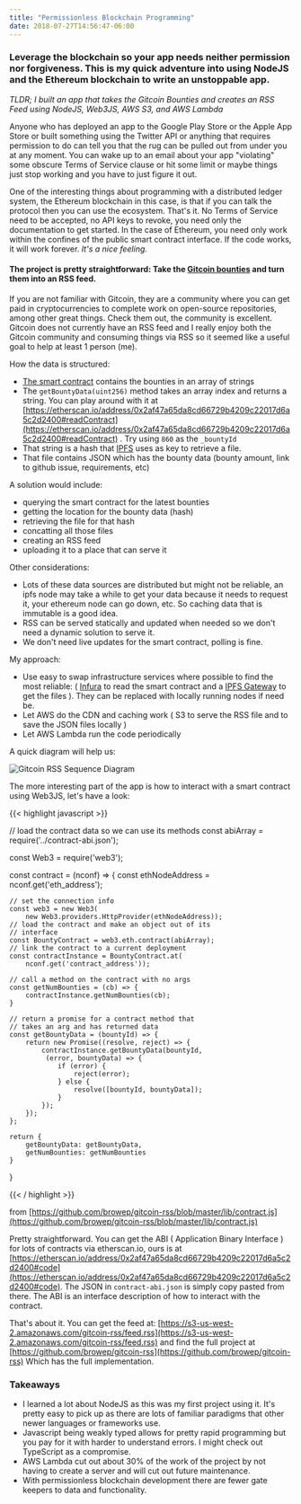 ```yaml
---
title: "Permissionless Blockchain Programming"
date: 2018-07-27T14:56:47-06:00
---
```


### Leverage the blockchain so your app needs neither permission nor forgiveness.  This is my quick adventure into using NodeJS and the Ethereum blockchain to write an unstoppable app.

_TLDR; I built an app that takes the Gitcoin Bounties and creates an RSS Feed using NodeJS, Web3JS, AWS S3, and AWS Lambda_

Anyone who has deployed an app to the Google Play Store or the Apple App Store or built something using the Twitter API or anything that requires permission to do can tell you that the rug can be pulled out from under you at any moment.  You can wake up to an email about your app "violating" some obscure Terms of Service clause or hit some limit or maybe things just stop working and you have to just figure it out.  

One of the interesting things about programming with a distributed ledger system, the Ethereum blockchain in this case, is that if you can talk the protocol then you can use the ecosystem.  That's it.  No Terms of Service need to be accepted, no API keys to revoke, you need only the documentation to get started.  In the case of Ethereum, you need only work within the confines of the public smart contract interface.  If the code works, it will work forever.  _It's a nice feeling._

#### The project is pretty straightforward:  Take the [Gitcoin bounties](https://gitcoin.co/explorer) and turn them into an RSS feed.  

If you are not familiar with Gitcoin, they are a community where you can get paid in cryptocurrencies to complete work on open-source repositories, among other great things.  Check them out, the community is excellent.  Gitcoin does not currently have an RSS feed and I really enjoy both the Gitcoin community and consuming things via RSS so it seemed like a useful goal to help at least 1 person (me).  

How the data is structured:

* [The smart contract](https://etherscan.io/address/0x2af47a65da8cd66729b4209c22017d6a5c2d2400#code) contains the bounties in an array of strings
* The `getBountyData(uint256)` method takes an array index and returns a string.  You can play around with it at [https://etherscan.io/address/0x2af47a65da8cd66729b4209c22017d6a5c2d2400#readContract](https://etherscan.io/address/0x2af47a65da8cd66729b4209c22017d6a5c2d2400#readContract) .  Try using `860` as the `_bountyId`
* That string is a hash that [IPFS](https://ipfs.io/) uses as key to retrieve a file.
* That file contains JSON which has the bounty data (bounty amount, link to github issue, requirements, etc)


A solution would include:

* querying the smart contract for the latest bounties
* getting the location for the bounty data (hash)
* retrieving the file for that hash
* concatting all those files
* creating an RSS feed
* uploading it to a place that can serve it

Other considerations:

* Lots of these data sources are distributed but might not be reliable, an ipfs node may take a while to get your data because it needs to request it, your ethereum node can go down, etc.  So caching data that is immutable is a good idea.
* RSS can be served statically and updated when needed so we don't need a dynamic solution to serve it.
* We don't need live updates for the smart contract, polling is fine.

My approach:

* Use easy to swap infrastructure services where possible to find the most reliable:  ( [Infura](https://infura.io/) to read the smart contract and a [IPFS Gateway](https://ipfs.github.io/public-gateway-checker/) to get the files ).  They can be replaced with locally running nodes if need be.
* Let AWS do the CDN and caching work ( S3 to serve the RSS file and to save the JSON files locally )
* Let AWS Lambda run the code periodically

A quick diagram will help us:

![Gitcoin RSS Sequence Diagram](/gitcoin_wsd.png)

The more interesting part of the app is how to interact with a smart contract using Web3JS, let's have a look:

{{< highlight javascript  >}}

// load the contract data so we can use its methods
const abiArray = require('../contract-abi.json');

const Web3 = require('web3');

const contract = (nconf) => {
    const ethNodeAddress = nconf.get('eth_address');

    // set the connection info
    const web3 = new Web3(
        new Web3.providers.HttpProvider(ethNodeAddress));
    // load the contract and make an object out of its
    // interface
    const BountyContract = web3.eth.contract(abiArray);
    // link the contract to a current deployment
    const contractInstance = BountyContract.at(
        nconf.get('contract_address'));

    // call a method on the contract with no args
    const getNumBounties = (cb) => {
        contractInstance.getNumBounties(cb);
    }

    // return a promise for a contract method that
    // takes an arg and has returned data
    const getBountyData = (bountyId) => {
        return new Promise((resolve, reject) => {
            contractInstance.getBountyData(bountyId,
             (error, bountyData) => {
                if (error) {
                    reject(error);
                } else {
                    resolve([bountyId, bountyData]);
                }
            });
        });
    };

    return {
        getBountyData: getBountyData,
        getNumBounties: getNumBounties
    }
}

{{< / highlight >}}

from [https://github.com/browep/gitcoin-rss/blob/master/lib/contract.js](https://github.com/browep/gitcoin-rss/blob/master/lib/contract.js)


Pretty straightforward.  You can get the ABI ( Application Binary Interface ) for lots of contracts via etherscan.io, ours is at [https://etherscan.io/address/0x2af47a65da8cd66729b4209c22017d6a5c2d2400#code](https://etherscan.io/address/0x2af47a65da8cd66729b4209c22017d6a5c2d2400#code).  The JSON in `contract-abi.json` is simply copy pasted from there.  The ABI is an interface description of how to interact with the contract.

That's about it.  You can get the feed at: [https://s3-us-west-2.amazonaws.com/gitcoin-rss/feed.rss](https://s3-us-west-2.amazonaws.com/gitcoin-rss/feed.rss)  and find the full project at [https://github.com/browep/gitcoin-rss](https://github.com/browep/gitcoin-rss) Which has the full implementation.

### Takeaways

* I learned a lot about NodeJS as this was my first project using it.  It's pretty easy to pick up as there are lots of familiar paradigms that other newer languages or frameworks use.
* Javascript being weakly typed allows for pretty rapid programming but you pay for it with harder to understand errors.  I might check out TypeScript as a compromise.
* AWS Lambda cut out about 30% of the work of the project by not having to create a server and will cut out future maintenance.
* With permissionless blockchain development there are fewer gate keepers to data and functionality.



